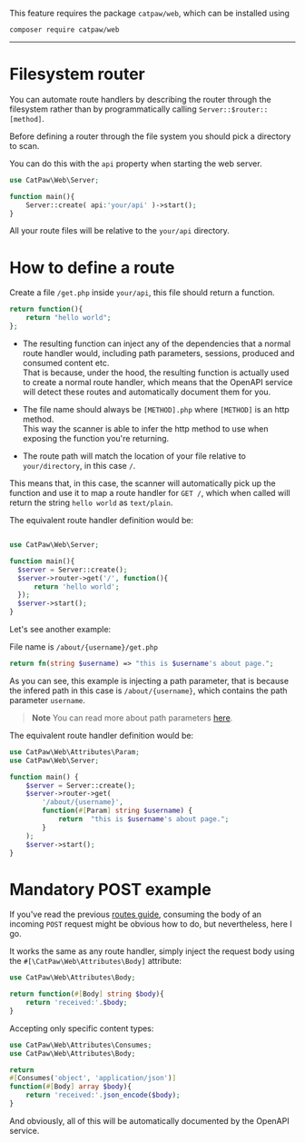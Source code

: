 This feature requires the package `catpaw/web`, which can be installed using<br/>
```
composer require catpaw/web
```
<hr/>

# Filesystem router

You can automate route handlers by describing the router through the filesystem rather than by programmatically calling `Server::$router::[method]`.

Before defining a router through the file system you should pick a directory to scan.

You can do this with the `api` property when starting the web server.
```php
use CatPaw\Web\Server;

function main(){
    Server::create( api:'your/api' )->start();
}
```
All your route files will be relative to the `your/api` directory.

# How to define a route

Create a file `/get.php` inside  `your/api`, this file should return a function.
```php
return function(){
    return "hello world";
};
```

- The resulting function can inject any of the dependencies that a normal route handler would, including path parameters, sessions, produced and consumed content etc.<br/>
  That is because, under the hood, the resulting function is actually used to create a normal route handler, which means that the OpenAPI service will detect these routes and automatically document them for you.

- The file name should always be `[METHOD].php` where `[METHOD]` is an http method.<br/>
  This way the scanner is able to infer the http method to use when exposing the function you're returning.

- The route path will match the location of your file relative to `your/directory`, in this case `/`.

This means that, in this case, the scanner will automatically pick up the function and use it to map a route handler for `GET /`, which when called will return the string `hello world` as `text/plain`.

The equivalent route handler definition would be:

```php

use CatPaw\Web\Server;

function main(){
  $server = Server::create();
  $server->router->get('/', function(){
      return 'hello world';
  });
  $server->start();
}
```

Let's see another example:

File name is `/about/{username}/get.php`

```php
return fn(string $username) => "this is $username's about page.";
```

As you can see, this example is injecting a path parameter, that is because the infered path in this case is `/about/{username}`, which contains the path parameter `username`.

> **Note** You can read more about path parameters [here](https://github.com/tncrazvan/catpaw-core/blob/master/docs/2.path-parameters.md).

The equivalent route handler definition would be:

```php
use CatPaw\Web\Attributes\Param;
use CatPaw\Web\Server;

function main() {
    $server = Server::create();
    $server->router->get(
        '/about/{username}',
        function(#[Param] string $username) {
            return  "this is $username's about page.";
        }
    );
    $server->start();
}
```

# Mandatory POST example

If you've read the previous [routes guide](https://github.com/tncrazvan/catpaw-core/blob/master/docs/1.routes.md), consuming the body of an incoming `POST` request might be obvious how to do, but nevertheless, here I go.

It works the same as any route handler, simply inject the request body using the `#[\CatPaw\Web\Attributes\Body]` attribute:

```php
use CatPaw\Web\Attributes\Body;

return function(#[Body] string $body){
    return 'received:'.$body;
}
```
Accepting only specific content types:

```php
use CatPaw\Web\Attributes\Consumes;
use CatPaw\Web\Attributes\Body;

return 
#[Consumes('object', 'application/json')]
function(#[Body] array $body){
    return 'received:'.json_encode($body);
}
```

And obviously, all of this will be automatically documented by the OpenAPI service.

